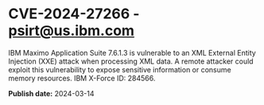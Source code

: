# CVE-2024-27266 - psirt@us.ibm.com

IBM Maximo Application Suite 7.6.1.3 is vulnerable to an XML External Entity Injection (XXE) attack when processing XML data. A remote attacker could exploit this vulnerability to expose sensitive information or consume memory resources.  IBM X-Force ID:  284566.

**Publish date:** 2024-03-14

